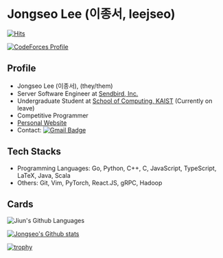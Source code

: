 # Jongseo Lee (이종서, leejseo)

[![Hits](https://hits.seeyoufarm.com/api/count/incr/badge.svg?url=https%3A%2F%2Fgithub.com%2Fleejseo)](https://github.com/leejseo)

[![CodeForces Profile](http://cf.leed.at?id=leejseo)](https://codeforces.com/profile/leejseo)

## Profile
* Jongseo Lee (이종서), (they/them)
* Server Software Engineer at [Sendbird, Inc.](https://sendbird.com/)
* Undergraduate Student at [School of Computing, KAIST](https://cs.kaist.ac.kr) (Currently on leave)
* Competitive Programmer
* [Personal Website](https://leejseo.com/)
* Contact: [![Gmail Badge](https://img.shields.io/badge/Gmail-d14836?style=flat-square&logo=Gmail&logoColor=white&link=mailto:jongseolee.2000@gmail.com)](mailto:jongseolee.2000@gmail.com)

## Tech Stacks

* Programming Languages: Go, Python, C++, C, JavaScript, TypeScript, LaTeX, Java, Scala
* Others: Git, Vim, PyTorch, React.JS, gRPC, Hadoop

## Cards

![Jiun's Github Languages](https://github-readme-stats.vercel.app/api/top-langs/?username=leejseo)

[![Jongseo's Github stats](https://github-readme-stats.vercel.app/api?username=leejseo)](https://github.com/leejseo/leejseo)

[![trophy](https://github-profile-trophy.vercel.app/?username=leejseo)](https://github.com/ryo-ma/github-profile-trophy)

